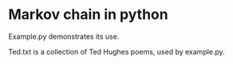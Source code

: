 # Markov chain in python
Example.py demonstrates its use.

Ted.txt is a collection of Ted Hughes poems, used by example.py.
